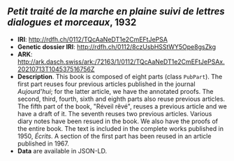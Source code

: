 ## *Petit traité de la marche en plaine suivi de lettres dialogues et morceaux*, 1932

- **IRI**: http://rdfh.ch/0112/TQcAaNeDT1e2CmEFtJePSA
- **Genetic dossier IRI**: http://rdfh.ch/0112/8czUsbHSStWY5Ope8gsZkg
- **ARK**: http://ark.dasch.swiss/ark:/72163/1/0112/TQcAaNeDT1e2CmEFtJePSAx.20210713T104537516756Z
- **Description**. This book is composed of eight parts (class `PubPart`). The first part reuses four previous articles published in the journal *Aujourd'hui*; for the latter article, we have the annotated proofs. The second, third, fourth, sixth and eighth parts also reuse previous articles. The fifth part of the book, "Réveil rêvé", reuses a previous article and we have a draft of it. The seventh reuses two previous articles. Various diary notes have been resued in the book. We also have the proofs of the entire book. The text is included in the complete works published in 1950, *Écrits*. A section of the first part has been reused in an article published in 1967.
- **Data** are available in JSON-LD.

